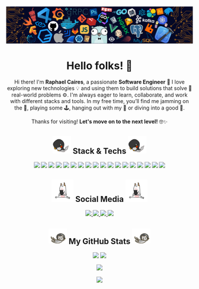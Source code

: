 <p align="center">
  <img src="./Images/header_background.png" width="1300"/>
</p>

<h1 align="center">
  Hello folks! 👋
</h1>

<!-- <p align="center">
 <img src="https://badges.pufler.dev/visits/raphaelcaires/raphaelcaires"/> 
 <img src="https://badges.pufler.dev/years/raphaelcaires"/>
 <img src="https://badges.pufler.dev/repos/raphaelcaires"/>
 <img src="https://badges.pufler.dev/commits/monthly/raphaelcaires"/>
</p> -->

<p align="center">
  Hi there! I'm <strong>Raphael Caires</strong>, a passionate <strong>Software Engineer</strong> 🚀 I love exploring new technologies 💡 and using them to build solutions that solve 🔧 real-world problems ⚙️. I'm always eager to learn, collaborate, and work with different stacks and tools. In my free time, you’ll find me jamming on the 🎸, playing some 🕹️, hanging out with my 🐶 or diving into a good 📘.
</p>
<p align="center">
  Thanks for visiting! 
  <strong>Let's move on to the next level!</strong> 🤓✨
</p>

<h2 align="center">
  <img src="./Images/stack.gif" width="50"/> Stack & Techs <img src="./Images/stack.gif" width="50"/>
</h2>

<p align="center">
  <img src="https://img.shields.io/badge/-TypeScript-black?style=flat-square&logo=typescript&logoColor=007ACC"/>
  <img src="https://img.shields.io/badge/-JavaScript-black?style=flat-square&logo=javascript"/>
  <img src="https://img.shields.io/badge/-HTML5-black?style=flat-square&logo=html5"/>
  <img src="https://img.shields.io/badge/-CSS3-black?style=flat-square&logo=css&logoColor=1572B6"/>
  <img src="https://img.shields.io/badge/ReactJS-black?style=flat-square?&logo=react&logoColor=%2361DAFB"/>
  <img src="https://img.shields.io/badge/Next.js-black??style=flat-square&logo=next.js&logoColor=white"/>
  <img src="https://img.shields.io/badge/-VueJS-black?style=flat-square&logo=vue.js"/>
  <img src="https://img.shields.io/badge/-NuxtJS-black?style=flat-square&logo=nuxt"/>
  <img src="https://img.shields.io/badge/-NodeJS-black?style=flat-square&logo=node.js"/>
  <img src="https://img.shields.io/badge/-NestJS-black?style=flat-square&logo=nestjs&logoColor=E0234E"/>
  <img src="https://img.shields.io/badge/-Python-black?style=flat-square&logo=python&logoColor=yellow"/>
  <img src="https://img.shields.io/badge/-PHP-black?style=flat-square&logo=php"/>
  <img src="https://img.shields.io/badge/-Laravel-black?style=flat-square&logo=laravel"/>
  <img src="https://img.shields.io/badge/-PostgreSQL-black?style=flat-square&logo=PostgreSQL"/>
  <img src="https://img.shields.io/badge/-MongoDB-black?style=flat-square&logo=mongodb"/>
  <img src="https://img.shields.io/badge/-GitHub-black?style=flat-square&logo=github"/>
  <img src="https://img.shields.io/badge/-Git-black?style=flat-square&logo=git"/>
  <img src="https://img.shields.io/badge/VSCode-black.svg?logo=data:image/svg%2bxml;base64,PHN2ZyB3aWR0aD0iODAwcHgiIGhlaWdodD0iODAwcHgiIHZpZXdCb3g9IjAgMCAzMiAzMiIgeG1sbnM9Imh0dHA6Ly93d3cudzMub3JnLzIwMDAvc3ZnIj48dGl0bGU+ZmlsZV90eXBlX3ZzY29kZTI8L3RpdGxlPjxwYXRoIGQ9Ik0xMS43MiwxOC42ODUsNC44MzcsMjMuODY5LDIsMjIuOTIyLDksMTYsMiw5LjA3Nyw0LjgzNyw4LjEzbDYuODgzLDUuMTg0LDExLjQzMy0xMS4zTDMwLDQuOTIyVjI3LjA3N2wtNi44NDcsMi45MDlaTTE1LjI4NywxNmw3Ljg2NSw1LjkyM1YxMC4wNzZaIiBzdHlsZT0iZmlsbDojMDA3YWNjIi8+PC9zdmc+"/>
</p>

<h2 align="center">
  <img src="./Images/social.gif" width="60"/> Social Media <img src="./Images/social.gif" width="60"/> 
</h2>

<p align="center">
  <a href="mailto: raphaelcaires@gmail.com" target="_blank">
    <img src="https://img.shields.io/badge/Gmail-D14836?logo=gmail&logoColor=white" target="_blank"/>
  </a>
  <a href="https://www.linkedin.com/in/dev-raphaelcaires/" target="_blank">
    <img src="https://custom-icon-badges.demolab.com/badge/LinkedIn-0A66C2?logo=linkedin-white&logoColor=fff" target="_blank"/>
  </a>
  <a href="https://www.instagram.com/raphaelcaires/" target="_blank">
    <img src="https://img.shields.io/badge/Instagram-%23E4405F.svg?logo=Instagram&logoColor=white" target="_blank"/>
  </a>
  <a href="https://twitter.com/raphaelcaires" target="_blank">
    <img src="https://img.shields.io/badge/X-%23000000.svg?logo=X&logoColor=white" target="_blank"/>
  </a>
</p>

<h2 align="center">
  <img src="./Images/stats.gif" width="50"/> My GitHub Stats <img src="./Images/stats.gif" width="50"/>
</h2>

<p align="center">
  <img src="https://github-readme-stats.vercel.app/api?username=raphaelcaires&show_icons=true&theme=radical&line_height=27&hide_border=true"/>
  <!-- <img src="https://github-readme-stats.vercel.app/api/top-langs/?username=raphaelcaires&hide=html,css,nunjucks,shaderlab,kotlin,hlsl,ejs,shell,dockerfile,sass&theme=radical" height="207 rem"/> -->
  <img src="https://github-profile-summary-cards.vercel.app/api/cards/repos-per-language?username=raphaelcaires&exclude=html,css,nunjucks,shaderlab,kotlin,hlsl,EJS,shell,dockerfile,sass&theme=radical" height="207 rem"/>
</p>

<p align="center">
  <img src="https://streak-stats.demolab.com/?user=raphaelcaires&show_icons=true&locale=en&layout=compact&theme=radical"/>
</p>

<p align = "center">
  <img src="https://github-profile-summary-cards.vercel.app/api/cards/profile-details?username=raphaelcaires&theme=radical&hide_border=true"/>
</p>
